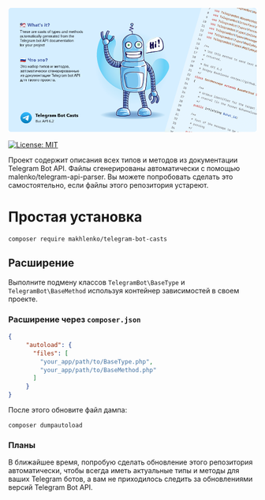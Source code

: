 ![alt text](TelegramBotCastsCover.png "Telegram Bot Casts")

[![License: MIT](https://img.shields.io/badge/License-MIT-yellow.svg)](https://opensource.org/licenses/MIT)

Проект содержит описания всех типов и методов из документации Telegram Bot API.
Файлы сгенерированы автоматически с помощью malenko/telegram-api-parser. 
Вы можете попробовать сделать это самостоятельно, если файлы этого репозитория устареют.

# Простая установка

```shell
composer require makhlenko/telegram-bot-casts
```

## Расширение

Выполните подмену классов `TelegramBot\BaseType` и `TelegramBot\BaseMethod` используя 
контейнер зависимостей в своем проекте. 

### Расширение через `composer.json`

```json
{
     "autoload": {
       "files": [
         "your_app/path/to/BaseType.php",
         "your_app/path/to/BaseMethod.php"
       ]
     }
}
```
После этого обновите файл дампа:
```shell
composer dumpautoload
```

### Планы

В ближайшее время, попробую сделать обновление этого репозитория автоматически, 
чтобы всегда иметь актуальные типы и методы для ваших Telegram ботов, а вам не приходилось следить
за обновлениями версий Telegram Bot API.